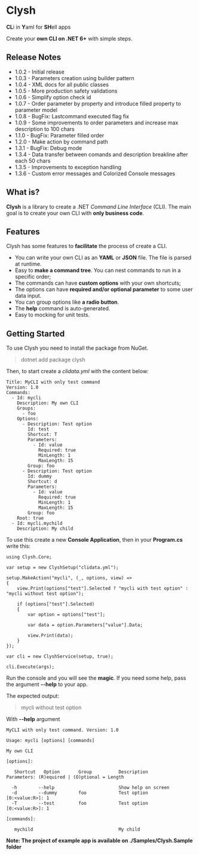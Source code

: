# Clysh

**CL**i in **Y**aml for **SH**ell apps

Create your **own CLI on .NET 6+** with simple steps.

## Release Notes

- 1.0.2 - Initial release
- 1.0.3 - Parameters creation using builder pattern
- 1.0.4 - XML docs for all public classes
- 1.0.5 - More production safety validations
- 1.0.6 - Simplify option check id
- 1.0.7 - Order parameter by property and introduce filled property to parameter model
- 1.0.8 - BugFix: Lastcommand executed flag fix
- 1.0.9 - Some improvements to order parameters and increase max description to 100 chars
- 1.1.0 - BugFix: Parameter filled order
- 1.2.0 - Make action by command path
- 1.3.1 - BugFix: Debug mode
- 1.3.4 - Data transfer between comands and description breakline after each 50 chars
- 1.3.5 - Improvements to exception handling
- 1.3.6 - Custom error messages and Colorized Console messages

## What is?

**Clysh** is a library to create a .NET _Command Line Interface_ (CLI). The main goal is to create your own CLI with **only business code**.

## Features

Clysh has some features to **facilitate** the process of create a CLI.

- You can write your own CLI as an **YAML** or **JSON** file. The file is parsed at runtime.
- Easy to **make a command tree**. You can nest commands to run in a specific order;
- The commands can have **custom options** with your own shortcuts;
- The options can have **required and/or optional parameter** to some user data input.
- You can group options like **a radio button**.
- The **help** command is auto-generated.
- Easy to mocking for unit tests.

## Getting Started

To use Clysh you need to install the package from NuGet.

> dotnet add package clysh

Then, to start create a _clidata.yml_ with the content below:

```
Title: MyCLI with only test command
Version: 1.0
Commands:
  - Id: mycli
    Description: My own CLI
    Groups:
      - foo
    Options:
      - Description: Test option
        Id: test
        Shortcut: T
        Parameters:
          - Id: value
            Required: true
            MinLength: 1
            MaxLength: 15
        Group: foo
      - Description: Test option
        Id: dummy
        Shortcut: d
        Parameters:
          - Id: value
            Required: true
            MinLength: 1
            MaxLength: 15
        Group: foo
    Root: true
  - Id: mycli.mychild
    Description: My child
```

To use this create a new **Console Application**, then in your **Program.cs** write this:

```
using Clysh.Core;

var setup = new ClyshSetup("clidata.yml");

setup.MakeAction("mycli", (_, options, view) =>
{
    view.Print(options["test"].Selected ? "mycli with test option" : "mycli without test option");

    if (options["test"].Selected)
    {
        var option = options["test"];

        var data = option.Parameters["value"].Data;

        view.Print(data);
    }
});

var cli = new ClyshService(setup, true);

cli.Execute(args);
```

Run the console and you will see the **magic**. If you need some help, pass the argument **--help** to your app.

The expected output:

> mycli without test option

With **--help** argument

```
MyCLI with only test command. Version: 1.0

Usage: mycli [options] [commands]

My own CLI

[options]:

   Shortcut   Option       Group          Description                                            Parameters: (R)equired | (O)ptional = Length

  -h        --help                        Show help on screen
  -d        --dummy        foo            Test option                                            [0:<value:R>]: 1
  -T        --test         foo            Test option                                            [0:<value:R>]: 1

[commands]:

   mychild                                My child  
```

**Note: The project of example app is available on ./Samples/Clysh.Sample folder**